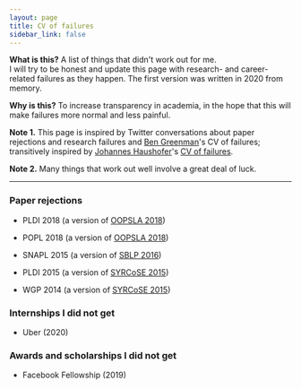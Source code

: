```yaml
---
layout: page
title: CV of failures
sidebar_link: false
---
```


**What is this?** A list of things that didn't work out for me.  
I will try to be honest and update this page with
research- and career-related failures as they happen.
The first version was written in 2020 from memory.

**Why is this?** To increase transparency in academia,
in the hope that this will make failures more normal and less painful.  

**Note 1.** This page is inspired by Twitter conversations
about paper rejections and research failures
and [Ben Greenman]({{site.people.bengreenman}})'s CV of failures;
transitively inspired by
[Johannes Haushofer](https://haushofer.ne.su.se/)'s
[CV of failures](https://haushofer.ne.su.se/Johannes_Haushofer_CV_of_Failures.pdf).

**Note 2.** Many things that work out well involve a great deal of luck.

---

### Paper rejections

* PLDI 2018 (a version of
  [OOPSLA 2018](https://doi.org/10.1145/3276483))

* POPL 2018 (a version of
  [OOPSLA 2018](https://doi.org/10.1145/3276483))

* SNAPL 2015 (a version of
  [SBLP 2016](http://link.springer.com/chapter/10.1007%2F978-3-319-45279-1_1))

* PLDI 2015 (a version of
  [SYRCoSE 2015](http://www.ispras.ru/en/proceedings/isp_27_2015_3/isp_27_2015_3_29/))

* WGP 2014 (a version of
  [SYRCoSE 2015](http://www.ispras.ru/en/proceedings/isp_27_2015_3/isp_27_2015_3_29/))

### Internships I did not get

* Uber (2020)

### Awards and scholarships I did not get

* Facebook Fellowship (2019)
